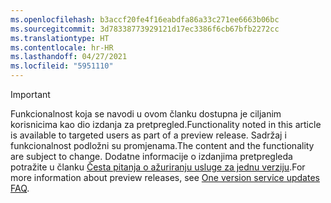 ```yaml
---
ms.openlocfilehash: b3accf20fe4f16eabdfa86a33c271ee6663b06bc
ms.sourcegitcommit: 3d78338773929121d17ec3386f6cb67bfb2272cc
ms.translationtype: HT
ms.contentlocale: hr-HR
ms.lasthandoff: 04/27/2021
ms.locfileid: "5951110"
---
```

> [!IMPORTANT]
> <span data-ttu-id="b9ec9-101">Funkcionalnost koja se navodi u ovom članku dostupna je ciljanim korisnicima kao dio izdanja za pretpregled.</span><span class="sxs-lookup"><span data-stu-id="b9ec9-101">Functionality noted in this article is available to targeted users as part of a preview release.</span></span> <span data-ttu-id="b9ec9-102">Sadržaj i funkcionalnost podložni su promjenama.</span><span class="sxs-lookup"><span data-stu-id="b9ec9-102">The content and the functionality are subject to change.</span></span> <span data-ttu-id="b9ec9-103">Dodatne informacije o izdanjima pretpregleda potražite u članku [Česta pitanja o ažuriranju usluge za jednu verziju](/dynamics365/unified-operations/fin-and-ops/get-started/one-version).</span><span class="sxs-lookup"><span data-stu-id="b9ec9-103">For more information about preview releases, see [One version service updates FAQ](/dynamics365/unified-operations/fin-and-ops/get-started/one-version).</span></span>